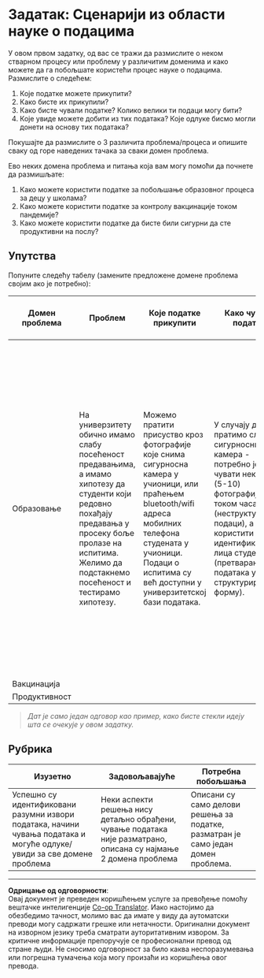 <!--
CO_OP_TRANSLATOR_METADATA:
{
  "original_hash": "a8f79b9c0484c35b4f26e8aec7fc4d56",
  "translation_date": "2025-08-30T19:33:03+00:00",
  "source_file": "1-Introduction/01-defining-data-science/solution/assignment.md",
  "language_code": "sr"
}
-->
# Задатак: Сценарији из области науке о подацима

У овом првом задатку, од вас се тражи да размислите о неком стварном процесу или проблему у различитим доменима и како можете да га побољшате користећи процес науке о подацима. Размислите о следећем:

1. Које податке можете прикупити?
1. Како бисте их прикупили?
1. Како бисте чували податке? Колико велики ти подаци могу бити?
1. Које увиде можете добити из тих података? Које одлуке бисмо могли донети на основу тих података?

Покушајте да размислите о 3 различита проблема/процеса и опишите сваку од горе наведених тачака за сваки домен проблема.

Ево неких домена проблема и питања која вам могу помоћи да почнете да размишљате:

1. Како можете користити податке за побољшање образовног процеса за децу у школама?
1. Како можете користити податке за контролу вакцинације током пандемије?
1. Како можете користити податке да бисте били сигурни да сте продуктивни на послу?

## Упутства

Попуните следећу табелу (замените предложене домене проблема својим ако је потребно):

| Домен проблема | Проблем | Које податке прикупити | Како чувати податке | Које увиде/одлуке можемо донети | 
|----------------|---------|-----------------------|---------------------|----------------------------------|
| Образовање | На универзитету обично имамо слабу посећеност предавањима, а имамо хипотезу да студенти који редовно похађају предавања у просеку боље пролазе на испитима. Желимо да подстакнемо посећеност и тестирамо хипотезу. | Можемо пратити присуство кроз фотографије које снима сигурносна камера у учионици, или праћењем bluetooth/wifi адреса мобилних телефона студената у учионици. Подаци о испитима су већ доступни у универзитетској бази података. | У случају да пратимо слике са сигурносних камера - потребно је чувати неколико (5-10) фотографија током часа (неструктурирани подаци), а затим користити AI за идентификацију лица студената (претварање података у структурирану форму). | Можемо израчунати просечне податке о присуству за сваког студента и видети да ли постоји корелација са оценама на испитима. Више ћемо говорити о корелацији у одељку [вероватноћа и статистика](../../04-stats-and-probability/README.md). Да бисмо подстакли присуство студената, можемо објављивати недељни рејтинг присуства на школском порталу и организовати наградне игре за оне са највишим присуством. |
| Вакцинација | | | | |
| Продуктивност | | | | |

> *Дат је само један одговор као пример, како бисте стекли идеју шта се очекује у овом задатку.*

## Рубрика

Изузетно | Задовољавајуће | Потребна побољшања
--- | --- | -- |
Успешно су идентификовани разумни извори података, начини чувања података и могуће одлуке/увиди за све домене проблема | Неки аспекти решења нису детаљно обрађени, чување података није разматрано, описана су најмање 2 домена проблема | Описани су само делови решења за податке, разматран је само један домен проблема.

---

**Одрицање од одговорности**:  
Овај документ је преведен коришћењем услуге за превођење помоћу вештачке интелигенције [Co-op Translator](https://github.com/Azure/co-op-translator). Иако настојимо да обезбедимо тачност, молимо вас да имате у виду да аутоматски преводи могу садржати грешке или нетачности. Оригинални документ на изворном језику треба сматрати ауторитативним извором. За критичне информације препоручује се професионални превод од стране људи. Не сносимо одговорност за било каква неспоразумевања или погрешна тумачења која могу произаћи из коришћења овог превода.